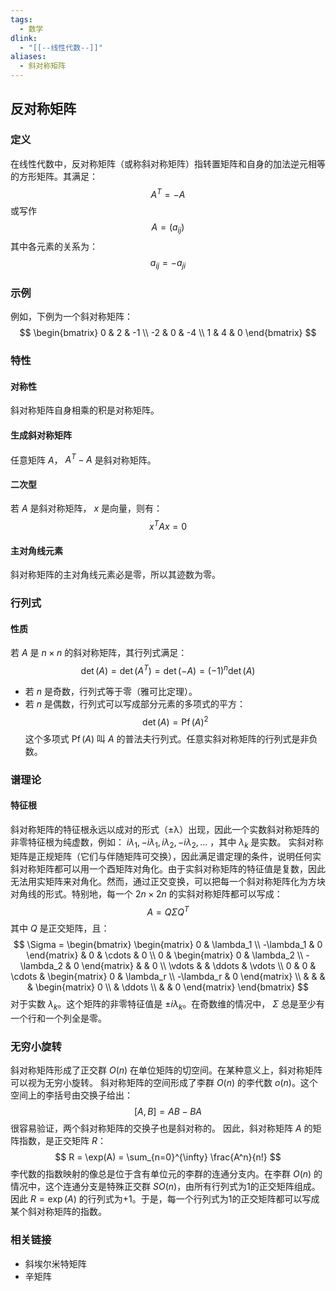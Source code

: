 ```yaml
---
tags:
  - 数学
dlink:
  - "[[--线性代数--]]"
aliases:
  - 斜对称矩阵
---
```

## 反对称矩阵
### 定义
在线性代数中，反对称矩阵（或称斜对称矩阵）指转置矩阵和自身的加法逆元相等的方形矩阵。其满足：
$$
A^T = -A
$$
或写作
$$
A = (a_{ij})
$$
其中各元素的关系为：
$$
a_{ij} = -a_{ji}
$$
### 示例
例如，下例为一个斜对称矩阵：
$$
\begin{bmatrix}
0 & 2 & -1 \\
-2 & 0 & -4 \\
1 & 4 & 0
\end{bmatrix}
$$
### 特性
#### 对称性
斜对称矩阵自身相乘的积是对称矩阵。
#### 生成斜对称矩阵
任意矩阵 $A$， $A^T - A$ 是斜对称矩阵。
#### 二次型
若 $A$ 是斜对称矩阵， $x$ 是向量，则有：
$$
x^T A x = 0
$$
#### 主对角线元素
斜对称矩阵的主对角线元素必是零，所以其迹数为零。
### 行列式
#### 性质
若 $A$ 是 $n \times n$ 的斜对称矩阵，其行列式满足：
$$
\operatorname{det}(A) = \operatorname{det}(A^T) = \operatorname{det}(-A) = (-1)^n \operatorname{det}(A)
$$
- 若 $n$ 是奇数，行列式等于零（雅可比定理）。
- 若 $n$ 是偶数，行列式可以写成部分元素的多项式的平方：
$$
\operatorname{det}(A) = \operatorname{Pf}(A)^2
$$
这个多项式 $\operatorname{Pf}(A)$ 叫 $A$ 的普法夫行列式。任意实斜对称矩阵的行列式是非负数。
### 谱理论
#### 特征根
斜对称矩阵的特征根永远以成对的形式（±λ）出现，因此一个实数斜对称矩阵的非零特征根为纯虚数，例如： $i\lambda_1, -i\lambda_1, i\lambda_2, -i\lambda_2, \ldots$ ，其中 $\lambda_k$ 是实数。
实斜对称矩阵是正规矩阵（它们与伴随矩阵可交换），因此满足谱定理的条件，说明任何实斜对称矩阵都可以用一个酉矩阵对角化。由于实斜对称矩阵的特征值是复数，因此无法用实矩阵来对角化。然而，通过正交变换，可以把每一个斜对称矩阵化为方块对角线的形式。特别地，每一个 $2n \times 2n$ 的实斜对称矩阵都可以写成：
$$
A = Q \Sigma Q^T
$$
其中 $Q$ 是正交矩阵，且：
$$
\Sigma = 
\begin{bmatrix}
\begin{matrix}
0 & \lambda_1 \\
-\lambda_1 & 0
\end{matrix} & 0 & \cdots & 0 \\
0 & \begin{matrix}
0 & \lambda_2 \\
-\lambda_2 & 0
\end{matrix} & & 0 \\
\vdots & & \ddots & \vdots \\
0 & 0 & \cdots & \begin{matrix}
0 & \lambda_r \\
-\lambda_r & 0
\end{matrix} \\
& & & & \begin{matrix}
0 \\
& \ddots \\
& & 0
\end{matrix}
\end{bmatrix}
$$
对于实数 $\lambda_k$。这个矩阵的非零特征值是 $\pm i\lambda_k$。在奇数维的情况中， $\Sigma$ 总是至少有一个行和一个列全是零。
### 无穷小旋转
斜对称矩阵形成了正交群 $O(n)$ 在单位矩阵的切空间。在某种意义上，斜对称矩阵可以视为无穷小旋转。
斜对称矩阵的空间形成了李群 $O(n)$ 的李代数 $o(n)$。这个空间上的李括号由交换子给出：
$$
[A, B] = AB - BA
$$
很容易验证，两个斜对称矩阵的交换子也是斜对称的。
因此，斜对称矩阵 $A$ 的矩阵指数，是正交矩阵 $R$：
$$
R = \exp(A) = \sum_{n=0}^{\infty} \frac{A^n}{n!}
$$
李代数的指数映射的像总是位于含有单位元的李群的连通分支内。在李群 $O(n)$ 的情况中，这个连通分支是特殊正交群 $SO(n)$，由所有行列式为1的正交矩阵组成。因此 $R = \exp(A)$ 的行列式为+1。于是，每一个行列式为1的正交矩阵都可以写成某个斜对称矩阵的指数。
### 相关链接
- 斜埃尔米特矩阵
- 辛矩阵